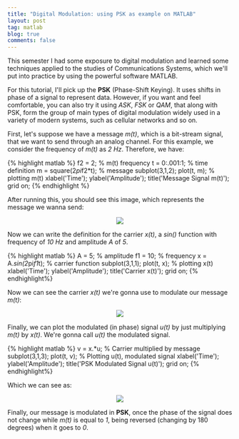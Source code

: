 ```yaml
---
title: "Digital Modulation: using PSK as example on MATLAB"
layout: post
tag: matlab
blog: true
comments: false
---
```


This semester I had some exposure to digital modulation and learned some techniques applied to the studies of Communications Systems, which we'll put into practice by using the powerful software MATLAB.

For this tutorial, I'll pick up the **PSK** (Phase-Shift Keying). It uses shifts in phase of a signal to represent data. However, if you want and feel comfortable, you can also try it using *ASK*, *FSK* or *QAM*, that along with PSK, form the group of main types of digital modulation widely used in a variety of modern systems, such as cellular networks and so on. 

First, let's suppose we have a message *m(t)*, which is a bit-stream signal, that we want to send through an analog channel. For this example, we consider the frequency of *m(t)* as *2 Hz*. Therefore, we have:

{% highlight matlab %}
f2 = 2;                       	% m(t) frequency
t = 0:.001:1;			% time definition
m = square(2*pi*f2*t);          % message 
subplot(3,1,2);
plot(t, m);                     % plotting m(t)
xlabel('Time');
ylabel('Amplitude');
title('Message Signal m(t)');
grid on;
{% endhighlight %}

After running this, you should see this image, which represents the message we wanna send: 

<div style="text-align:center" markdown="1">
<!-- ![Message Signal](http://tolribeiro.github.io/mywebsite/downloads/message.png "Message Signal m(t)") -->
<img src="https://user-images.githubusercontent.com/6345197/42109172-5eea64e0-7ba2-11e8-99c8-133d8eb84cae.png" class="img-responsive center-block"/>
</div>

Now we can write the definition for the carrier *x(t)*, a *sin()* function with frequency of *10 Hz* and amplitude *A* of *5*.

{% highlight matlab %}
A = 5;                        % amplitude
f1 = 10;                      % frequency
x = A.*sin(2*pi*f1*t);        % carrier function
subplot(3,1,1);
plot(t, x);                   % plotting x(t)
xlabel('Time');
ylabel('Amplitude');
title('Carrier x(t)');
grid on;
{% endhighlight%}

Now we can see the carrier *x(t)* we're gonna use to modulate our message *m(t)*:

<div style="text-align:center" markdown="1">
<!-- ![Carrier Signal](http://tolribeiro.github.io/mywebsite/downloads/carrier.png "Carrier x(t)") -->
<img src="https://user-images.githubusercontent.com/6345197/42109423-1c915998-7bcd-11e8-95a0-e86944ef1ba3.png" class="img-responsive center-block"/>
</div>

Finally, we can plot the modulated (in phase) signal *u(t)* by just multiplying *m(t)* by *x(t)*. We're gonna call *u(t)* the modulated signal.

{% highlight matlab %}
v = x.*u;                      % Carrier multiplied by message
subplot(3,1,3);
plot(t, v);                    % Plotting u(t), modulated signal
xlabel('Time');
ylabel('Amplitude');
title('PSK Modulated Signal u(t)');
grid on;
{% endhighlight%}

Which we can see as:

<div style="text-align:center" markdown="1">
<!-- ![Modulated Signal](http://tolribeiro.github.io/mywebsite/downloads/modulated.png "PSK Modulated Signal u(t)") -->
<img src="https://user-images.githubusercontent.com/6345197/42109731-33b31bce-7bce-11e8-8ce0-f8ca9df2c856.png" class="img-responsive center-block"/>
</div>

Finally, our message is modulated in **PSK**, once the phase of the signal does not change while *m(t)* is equal to *1*, being reversed (changing by 180 degrees) when it goes to *0*.